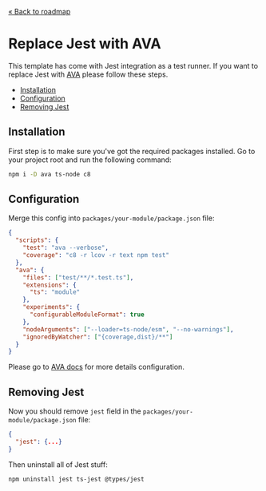 [&laquo; Back to roadmap](https://github.com/bent10/monorepo-starter#roadmap)

# Replace Jest with AVA

This template has come with Jest integration as a test runner. If you want to replace Jest with [AVA](https://github.com/avajs/ava) please follow these steps.

- [Installation](#installation)
- [Configuration](#configuration)
- [Removing Jest](#removing-jest)

## Installation

First step is to make sure you've got the required packages installed. Go to your project root and run the following command:

```bash
npm i -D ava ts-node c8
```

## Configuration

Merge this config into `packages/your-module/package.json` file:

```json
{
  "scripts": {
    "test": "ava --verbose",
    "coverage": "c8 -r lcov -r text npm test"
  },
  "ava": {
    "files": ["test/**/*.test.ts"],
    "extensions": {
      "ts": "module"
    },
    "experiments": {
      "configurableModuleFormat": true
    },
    "nodeArguments": ["--loader=ts-node/esm", "--no-warnings"],
    "ignoredByWatcher": ["{coverage,dist}/**"]
  }
}
```

Please go to [AVA docs](https://github.com/avajs/ava/blob/main/docs/06-configuration.md) for more details configuration.

## Removing Jest

Now you should remove `jest` field in the `packages/your-module/package.json` file:

```json
{
  "jest": {...}
}
```

Then uninstall all of Jest stuff:

```bash
npm uninstall jest ts-jest @types/jest
```
